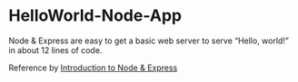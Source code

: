 # HelloWorld-Node-App

Node & Express are easy to get a basic web server to serve “Hello, world!” in about 12 lines of code.

Reference by [Introduction to Node & Express](https://medium.com/javascript-scene/introduction-to-node-express-90c431f9e6fd)
